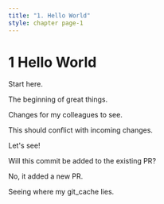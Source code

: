 ```yaml
---
title: "1. Hello World"
style: chapter page-1
---
```


# **1** Hello World

Start here.

The beginning of great things.

Changes for my colleagues to see.

This should conflict with incoming changes.

Let's see!

Will this commit be added to the existing PR?

No, it added a new PR.

Seeing where my git_cache lies.

